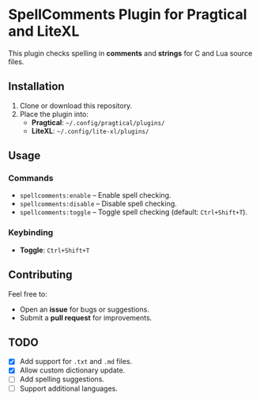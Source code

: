 # SpellComments Plugin for Pragtical and LiteXL

This plugin checks spelling in **comments** and **strings** for C and Lua source files.

## Installation
1. Clone or download this repository.
2. Place the plugin into:
   - **Pragtical**: `~/.config/pragtical/plugins/`
   - **LiteXL**: `~/.config/lite-xl/plugins/`

## Usage
### Commands
- `spellcomments:enable` – Enable spell checking.
- `spellcomments:disable` – Disable spell checking.
- `spellcomments:toggle` – Toggle spell checking (default: `Ctrl+Shift+T`).

### Keybinding
- **Toggle**: `Ctrl+Shift+T`

## Contributing
Feel free to:
- Open an **issue** for bugs or suggestions.
- Submit a **pull request** for improvements.

## TODO
- [X] Add support for `.txt` and `.md` files.
- [X] Allow custom dictionary update.
- [ ] Add spelling suggestions.
- [ ] Support additional languages.

